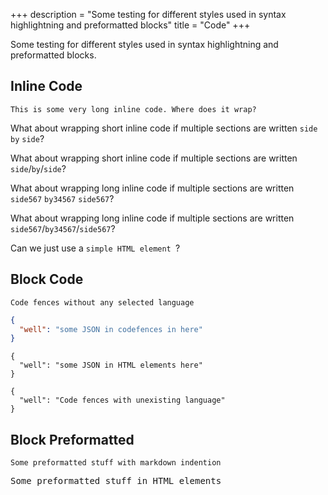 +++
description = "Some testing for different styles used in syntax highlightning and preformatted blocks"
title = "Code"
+++

Some testing for different styles used in syntax highlightning and preformatted blocks.

## Inline Code

`This is some very long inline code. Where does it wrap?`

What about wrapping short inline code if multiple sections are written `side` `by` `side`?

What about wrapping short inline code if multiple sections are written `side`/`by`/`side`?

What about wrapping long inline code if multiple sections are written `side567` `by34567` `side567`?

What about wrapping long inline code if multiple sections are written `side567`/`by34567`/`side567`?

Can we just use a <code>simple HTML element </code>?

## Block Code

````
Code fences without any selected language
````

````json
{
  "well": "some JSON in codefences in here"
}
````

<pre><code>{
  "well": "some JSON in HTML elements here"
}
</code></pre>

````jsonxmylmsl
{
  "well": "Code fences with unexisting language"
}
````

## Block Preformatted

    Some preformatted stuff with markdown indention

<pre>
Some preformatted stuff in HTML elements
</pre>
